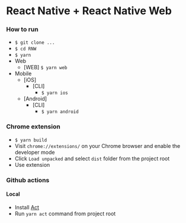 # React Native + React Native Web

### How to run

- `$ git clone ...`
- `$ cd RNW`
- `$ yarn`
- Web
  - [WEB] `$ yarn web`
- Mobile
  - [iOS]
    - [CLI]
      - `$ yarn ios`
  - [Android]
    - [CLI]
      - `$ yarn android`
### Chrome extension

- `$ yarn build`
- Visit `chrome://extensions/` on your Chrome browser and enable the developer mode
- Click `Load unpacked` and select `dist` folder from the project root
- Use extension


### Github actions
#### Local 

- Install [Act](https://github.com/nektos/act)
- Run `yarn act` command from project root 